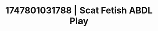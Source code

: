 ---
categories:
- Close contact
- Barefoot beauty
- Kinky fairytales
- Shadow kink
- Delicate restraint
image: /assets/images/1747801031788.jpg
layout: post
seo:
  description: Featured content with high-quality ABDL Play, Scat Fetish. HD images
    available.
  keywords: ABDL Play, Scat Fetish
  og_image: /assets/images/1747801031788.jpg
  schema_type: VisualArtwork
tags:
- ABDL Play
- Scat Fetish
- '#1747801031788'
title: 1747801031788 | Scat Fetish ABDL Play
---